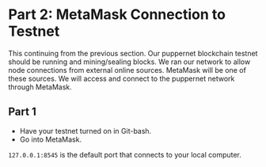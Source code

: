 # Part 2: MetaMask Connection to Testnet

This continuing from the previous section. Our puppernet blockchain testnet should be running and mining/sealing blocks. We ran our network to allow node connections from external online sources. MetaMask will be one of these sources. We will access and connect to the puppernet network through MetaMask.

## Part 1 

* Have your testnet turned on in Git-bash.
* Go into MetaMask.


`127.0.0.1:8545` is the default port that connects to your local computer.
